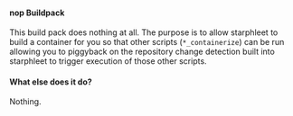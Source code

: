#### nop Buildpack

This build pack does nothing at all. The purpose is to allow starphleet to
build a container for you so that other scripts (`*_containerize`) can be run
allowing you to piggyback on the repository change detection built into
starphleet to trigger execution of those other scripts.

#### What else does it do?

Nothing.
